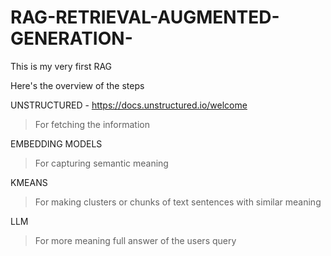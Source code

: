 # RAG-RETRIEVAL-AUGMENTED-GENERATION-

This is my very first RAG

Here's the overview of the steps

UNSTRUCTURED - https://docs.unstructured.io/welcome
 > For fetching the information

EMBEDDING MODELS
 > For capturing semantic meaning

KMEANS
> For making clusters or chunks of text sentences with similar meaning

LLM
> For more meaning full answer of the users query 
